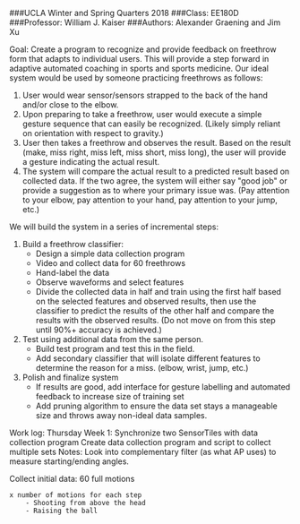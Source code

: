 ###UCLA Winter and Spring Quarters 2018
###Class: EE180D
###Professor: William J. Kaiser
###Authors: Alexander Graening and Jim Xu

Goal: Create a program to recognize and provide feedback on freethrow form that adapts to individual users. This will provide a step forward in adaptive automated coaching in sports and sports medicine. Our ideal system would be used by someone practicing freethrows as follows:
1. User would wear sensor/sensors strapped to the back of the hand and/or close to the elbow.
2. Upon preparing to take a freethrow, user would execute a simple gesture sequence that can easily be recognized. (Likely simply reliant on orientation with respect to gravity.)
3. User then takes a freethrow and observes the result. Based on the result (make, miss right, miss left, miss short, miss long), the user will provide a gesture indicating the actual result.
4. The system will compare the actual result to a predicted result based on collected data. If the two agree, the system will either say "good job" or provide a suggestion as to where your primary issue was. (Pay attention to your elbow, pay attention to your hand, pay attention to your jump, etc.)

We will build the system in a series of incremental steps:
1. Build a freethrow classifier:
	- Design a simple data collection program
	- Video and collect data for 60 freethrows
	- Hand-label the data
	- Observe waveforms and select features
	- Divide the collected data in half and train using the first half based on the selected features and observed results, then use the classifier to predict the results of the other half and compare the results with the observed results. (Do not move on from this step until 90%+ accuracy is achieved.)
2. Test using additional data from the same person.
	- Build test program and test this in the field.
	- Add secondary classifier that will isolate different features to determine the reason for a miss. (elbow, wrist, jump, etc.)
3. Polish and finalize system
	- If results are good, add interface for gesture labelling and automated feedback to increase size of training set
	- Add pruning algorithm to ensure the data set stays a manageable size and throws away non-ideal data samples.


Work log:
Thursday Week 1:
	Synchronize two SensorTiles with data collection program
	Create data collection program and script to collect multiple sets
Notes: Look into complementary filter (as what AP uses) to measure starting/ending angles.

Collect initial data:
	60 full motions

	x number of motions for each step
		- Shooting from above the head
		- Raising the ball
